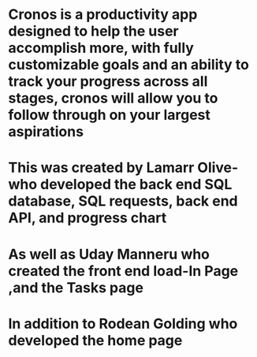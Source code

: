 # Cronos is a productivity app designed to help the user accomplish more, with fully customizable goals and an ability to track your progress across all stages, cronos will allow you to follow through on your largest aspirations
# This was created by Lamarr Olive- who developed the back end SQL database, SQL requests, back end API, and progress chart
# As well as Uday Manneru who created the front end load-In Page ,and the Tasks page
# In addition to Rodean Golding who developed the home page
